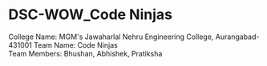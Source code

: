 # DSC-WOW_Code Ninjas
College Name: MGM's Jawaharlal Nehru Engineering College, Aurangabad-431001 Team Name: Code Ninjas  
Team Members: Bhushan, Abhishek, Pratiksha
